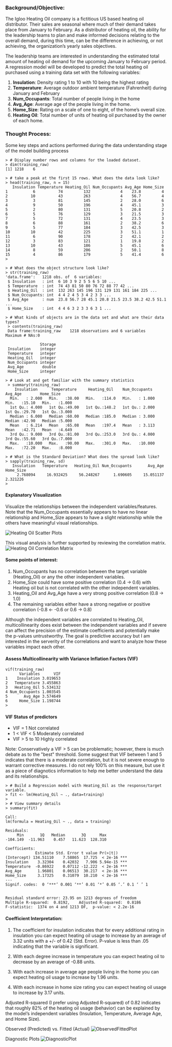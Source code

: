 ### Background/Objective:
The Igloo Heating Oil company is a fictitious US based heating oil distributor. Their sales are seasonal where much of their demand takes place from January to February. As a distributor of heating oil, the ability for the leadership teams to plan and make informed decisions relating to the overall demand, during this time, can be the difference in achieving, or not achieving, the organization’s yearly sales objectives.

The leadership teams are interested in understanding the estimated total amount of heating oil demand for the upcoming January to February period. A regression model will be developed to predict the total heating oil purchased using a training data set with the following variables:

1. __Insulation__: Density rating 1 to 10 with 10 being the highest rating
1. __Temperature__: Average outdoor ambient temperature (Fahrenheit) during January and February
1. __Num_Occupants__: Total number of people living in the home
1. __Avg_Age__: Average age of the people living in the home.
1. __Home_Size__: Rating on a scale of one to eight, of the home’s overall size.
1. __Heating Oil__: Total number of units of heating oil purchased by the owner of each home.

### Thought Process:
Some key steps and actions performed during the data understanding stage of the model building process
````
> # Display number rows and columns for the loaded dataset. 
> dim(training_raw)
[1] 1218    6
````

````
> # take a peak at the first 15 rows. What does the data look like?
> head(training_raw, n = 15)
   Insulation Temperature Heating_Oil Num_Occupants Avg_Age Home_Size
1           6          74         132             4    23.8         4
2          10          43         263             4    56.7         4
3           3          81         145             2    28.0         6
4           9          50         196             4    45.1         3
5           2          80         131             5    20.8         2
6           5          76         129             3    21.5         3
7           5          72         131             4    23.5         3
8           6          88         161             2    38.2         6
9           5          77         184             3    42.5         3
10         10          42         225             3    51.1         1
11          6          90         178             2    42.1         2
12          3          83         121             1    19.8         2
13         10          43         186             5    45.1         6
14          8          59         206             2    50.1         8
15          4          86         179             5    41.4         6
>
````

````
> # What does the object structure look like?
> str(training_raw)
'data.frame':	1218 obs. of  6 variables:
 $ Insulation   : int  6 10 3 9 2 5 5 6 5 10 ...
 $ Temperature  : int  74 43 81 50 80 76 72 88 77 42 ...
 $ Heating_Oil  : int  132 263 145 196 131 129 131 161 184 225 ...
 $ Num_Occupants: int  4 4 2 4 5 3 4 2 3 3 ...
 $ Avg_Age      : num  23.8 56.7 28 45.1 20.8 21.5 23.5 38.2 42.5 51.1 ...
 $ Home_Size    : int  4 4 6 3 2 3 3 6 3 1 ...
````

````
> # What kinds of objects are in the data set and what are their data types?
 > contents(training_raw)
 Data frame:training_raw	1218 observations and 6 variables    Maximum # NAs:0
 
               Storage
 Insulation    integer
 Temperature   integer
 Heating_Oil   integer
 Num_Occupants integer
 Avg_Age        double
 Home_Size     integer
````

````
> # Look at and get familiar with the summary statistics
 > summary(training_raw)
    Insulation      Temperature     Heating_Oil    Num_Occupants       Avg_Age        Home_Size    
  Min.   : 2.000   Min.   :38.00   Min.   :114.0   Min.   : 1.000   Min.   :15.10   Min.   :1.000  
  1st Qu.: 4.000   1st Qu.:49.00   1st Qu.:148.2   1st Qu.: 2.000   1st Qu.:29.70   1st Qu.:3.000  
  Median : 6.000   Median :60.00   Median :185.0   Median : 3.000   Median :42.90   Median :5.000  
  Mean   : 6.214   Mean   :65.08   Mean   :197.4   Mean   : 3.113   Mean   :42.71   Mean   :4.649  
  3rd Qu.: 9.000   3rd Qu.:81.00   3rd Qu.:253.0   3rd Qu.: 4.000   3rd Qu.:55.60   3rd Qu.:7.000  
  Max.   :10.000   Max.   :90.00   Max.   :301.0   Max.   :10.000   Max.   :72.20   Max.   :8.000  
````

````
> # What is the Standard Deviation? What does the spread look like? 
> sapply(training_raw, sd)
   Insulation   Temperature   Heating_Oil Num_Occupants       Avg_Age     Home_Size 
     2.768094     16.932425     56.248267      1.690605     15.051137      2.321226 
> 
````

#### Explanatory Visualization
Visualize the relationships between the independent variables/features. Note that the Num_Occupants essentially appears to have no linear relationship and Home_Size appears to have a slight relationship while the others have meaningful visual relationships.

![Heating Oil Scatter Plots](/images/HeatingOilScatterPlots.png)

This visual analysis is further supported by reviewing the correlation matrix.
![Heating Oil Correlation Matrix](/images/HeatingOilCorrMatrix.png)

#### Some points of interest:
1. Num_Occupants has no correlation between the target variable (Heating_Oil) or any the other independent variables.
1. Home_Size could have some positive correlation (0.4 -> 0.6) with Heating oil but is not correlated with the other independent variables.
1. Heating_Oil and Avg_Age have a very strong positive correlation (0.8 -> 1.0)
1. The remaining variables either have a strong negative or positive correlation (-0.8 <- -0.6 or 0.6 -> 0.8)

Although the independent variables are correlated to Heating_Oil, multicollinearity does exist between the independent variables and if severe can affect the precision of the estimate coefficients and potentially make the p-values untrustworthy. The goal is predictive accuracy but I am interested in the serverity of the correlations and want to analyze how these variables impact each other.

#### Assess Multicollinearity with Variance Inflation Factors (VIF)
````
vif(training_raw)
      Variables      VIF
1    Insulation 3.019653
2   Temperature 3.455863
3   Heating_Oil 5.534132
4 Num_Occupants 1.003545
5       Avg_Age 3.574649
6     Home_Size 1.198744
>
````

#### VIF	Status of predictors
* VIF = 1	Not correlated
* 1 < VIF < 5	Moderately correlated
* VIF > 5 to 10	Highly correlated

Note:
Conservatively a VIF > 5 can be problematic; however, there is much debate as to the "best" threshold. Some suggest that VIF between 1 and 5 indicates that there is a moderate correlation, but it is not severe enough to warrant corrective measures. I do not rely 100% on this measure, but use it as a piece of diagnotics information to help me better understand the data and its relationships.

````
> # Build a Regression model with Heating_Oil as the response/target variable.
> fit <- lm(Heating_Oil ~ ., data=training)
> 
> # View summary details
> summary(fit)

Call:
lm(formula = Heating_Oil ~ ., data = training)

Residuals:
     Min       1Q   Median       3Q      Max 
-104.149  -11.963    0.457   11.623  128.310 

Coefficients:
             Estimate Std. Error t value Pr(>|t|)    
(Intercept) 134.51110    7.58865  17.725  < 2e-16 ***
Insulation    3.32304    0.42032   7.906 5.94e-15 ***
Temperature  -0.86922    0.07112 -12.222  < 2e-16 ***
Avg_Age       1.96801    0.06513  30.217  < 2e-16 ***
Home_Size     3.17325    0.31079  10.210  < 2e-16 ***
---
Signif. codes:  0 ‘***’ 0.001 ‘**’ 0.01 ‘*’ 0.05 ‘.’ 0.1 ‘ ’ 1


Residual standard error: 23.95 on 1213 degrees of freedom
Multiple R-squared:  0.8192,	Adjusted R-squared:  0.8186 
F-statistic:  1374 on 4 and 1213 DF,  p-value: < 2.2e-16

````

#### Coefficient Interpretation:
1. The coefficient for insulation indicates that for every additional rating in insulation you can expect heating oil usage to increase by an average of 3.32 units with a +/- of 0.42 (Std. Error). P-value is less than .05 indicating that the variable is significant.

2. With each degree increase in temperature you can expect heating oil to decrease by an average of -0.88 units. 
3. With each increase in average age people living in the home you can expect heating oil usage to increase by 1.96 units.
4. With each increase in home size rating you can expect heating oil usage to increase by 3.17 units.

Adjusted R-squared (I prefer using Adjusted R-squared) of 0.82 indicates that roughly 82% of the heating oil usage (behavior) can be explained by the model’s independent variables (Insulation, Temperature, Average Age, and Home Size). 

Observed (Predicted) vs. Fitted (Actual)
![ObservedFittedPlot](/images/ObservedFittedPlot.png)

Diagnostic Plots
![DiagnosticPlot](/images/DiagnosticPlots.png)

